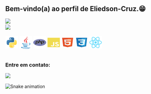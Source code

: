 ## Bem-vindo(a) ao perfil de Eliedson-Cruz.😁

 <div>
 <img height="180em" src= "https://github-readme-stats.vercel.app/api?username=Eliedson-Cruz&show_icons=true&theme=tokyonight"
 </div>
 
 <div>
 <img height="180em" src="https://github-readme-stats.vercel.app/api/top-langs/?username=Eliedson-Cruz&layout=compact&langs_count=6&theme=tokyonight"/>
 </div>

<div style="display: inline_block"><br>
 
  <img align="center" alt="Python" height="40" width="40" src="https://raw.githubusercontent.com/devicons/devicon/master/icons/python/python-original.svg">
   <img align="center" alt="PHP" height="40" width="40" src="https://raw.githubusercontent.com/devicons/devicon/master/icons/java/java-original.svg"> 
  <img align="center" alt="PHP" height="40" width="40" src="https://raw.githubusercontent.com/devicons/devicon/master/icons/php/php-original.svg">   
  <img align="center" alt="Js" height="30" width="40" src="https://raw.githubusercontent.com/devicons/devicon/master/icons/javascript/javascript-plain.svg">
  <img align="center" alt="HTML" height="30" width="40" src="https://raw.githubusercontent.com/devicons/devicon/master/icons/html5/html5-original.svg">
  <img align="center" alt="CSS" height="30" width="40" src="https://raw.githubusercontent.com/devicons/devicon/master/icons/css3/css3-original.svg">
  <img align="center" alt="React" height="40" width="40" src="https://raw.githubusercontent.com/devicons/devicon/master/icons/react/react-original.svg">

</div>

 <br>

  ### Entre em contato: 

<div> 

  <a href="www.linkedin.com/in/eliedson-barbosa-908720323" target="_blank"><img src="https://img.shields.io/badge/-LinkedIn-%230077B5?style=for-the-badge&logo=linkedin&logoColor=white" target="_blank"></a> 

 ![Snake animation](https://github.com/Eliedson-Cruz/Eliedson-Cruz/blob/output/github-contribution-grid-snake.svg)

</div>
